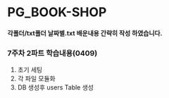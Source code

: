 # PG_BOOK-SHOP

#### 각폴더/txt폴더 날짜별.txt 배운내용 간략히 작성 하였습니다.

### 7주차 2파트 학습내용(0409)
  1. 초기 세팅
  2. 각 파일 모듈화
  3. DB 생성후 users Table 생성









